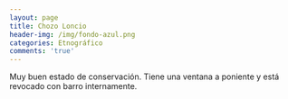 ```yaml
---
layout: page
title: Chozo Loncio
header-img: /img/fondo-azul.png
categories: Etnográfico
comments: 'true'
---
```



Muy buen estado de conservación. Tiene una ventana a poniente y está revocado con barro internamente.

<div class="photo-gallery">
<ul>
</ul>
</div>
